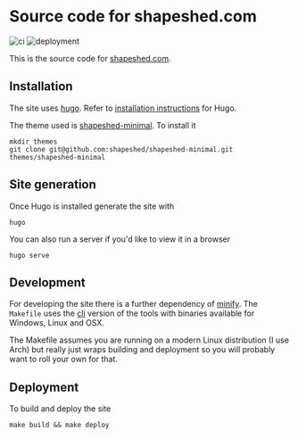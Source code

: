 # Source code for shapeshed.com

![ci](https://github.com/shapeshed/shapeshed.com/workflows/Continuous%20Integration/badge.svg)
![deployment](https://github.com/shapeshed/shapeshed.com/workflows/Deployment/badge.svg)

This is the source code for [shapeshed.com][1].

## Installation

The site uses [hugo][2]. Refer to [installation instructions][3] for Hugo. 

The theme used is [shapeshed-minimal][6]. To install it

    mkdir themes
    git clone git@github.com:shapeshed/shapeshed-minimal.git themes/shapeshed-minimal

## Site generation

Once Hugo is installed generate the site with

    hugo

You can also run a server if you'd like to view it in a browser

    hugo serve

## Development

For developing the site there is a further dependency of [minify][4]. The `Makefile` uses the [cli][5] version of the tools with binaries available for Windows, Linux and OSX.  

The Makefile assumes you are running on a modern Linux distribution (I use Arch) but really just wraps building and deployment so you will probably want to roll your own for that. 

## Deployment

To build and deploy the site 

    make build && make deploy

[1]: https://shapeshed.com
[2]: https://gohugo.io/
[3]: https://gohugo.io/overview/installing/
[4]: https://github.com/tdewolff/minify
[5]: https://github.com/tdewolff/minify/tree/master/cmd/minify 
[6]: https://github.com/shapeshed/shapeshed-minimal
